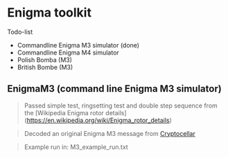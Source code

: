 # Enigma toolkit

Todo-list
- Commandline Enigma M3 simulator (done)
- Commandline Enigma M4 simulator
- Polish Bomba (M3)
- British Bombe (M3)



## EnigmaM3 (command line Enigma M3 simulator)

> Passed simple test, ringsetting test and double step sequence from the [Wikipedia Enigma rotor details] (https://en.wikipedia.org/wiki/Enigma_rotor_details)

> Decoded an original Enigma M3 message from [Cryptocellar](http://cryptocellar.org/Enigma/Enigma_ModernBreaking.html)

>Example run in: M3_example_run.txt



